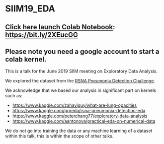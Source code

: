 # SIIM19_EDA

## [Click here launch Colab Notebook](https://bit.ly/2XEucGG): https://bit.ly/2XEucGG

## Please note you need a google account to start a colab kernel.

This is a talk for the June 2019 SIIM meeting on Exploratory Data Analysis.

We explored the dataset from the [RSNA Pneumonia Detection Challenge](https://www.kaggle.com/c/rsna-pneumonia-detection-challenge).

We acknowledge that we based our analysis in significant part on kernels such as:

* https://www.kaggle.com/zahaviguy/what-are-lung-opacities
* https://www.kaggle.com/gpreda/rsna-pneumonia-detection-eda
* https://www.kaggle.com/peterchang77/exploratory-data-analysis
* https://www.kaggle.com/aantonova/practical-eda-on-numerical-data

We do not go into training the data or any machine learning of a dataset within this talk, this is within the scope of other talks.
